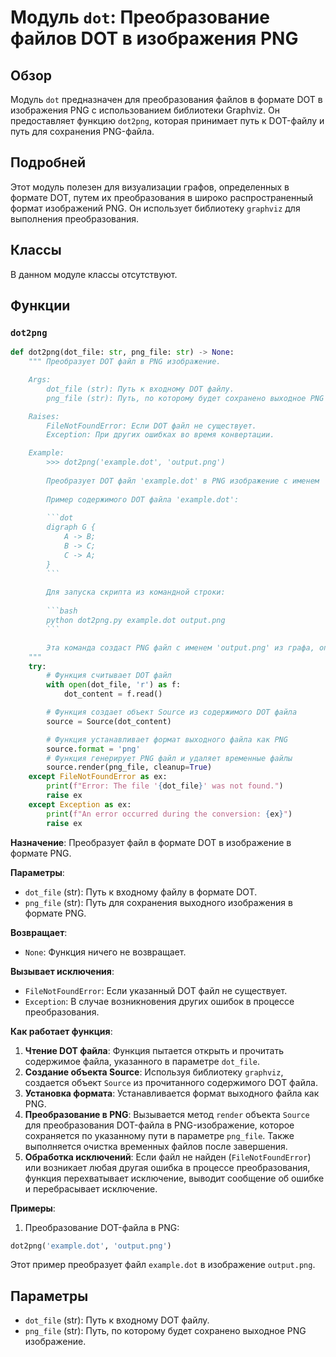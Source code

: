 # Модуль `dot`: Преобразование файлов DOT в изображения PNG

## Обзор

Модуль `dot` предназначен для преобразования файлов в формате DOT в изображения PNG с использованием библиотеки Graphviz. Он предоставляет функцию `dot2png`, которая принимает путь к DOT-файлу и путь для сохранения PNG-файла.

## Подробней

Этот модуль полезен для визуализации графов, определенных в формате DOT, путем их преобразования в широко распространенный формат изображений PNG. Он использует библиотеку `graphviz` для выполнения преобразования.

## Классы

В данном модуле классы отсутствуют.

## Функции

### `dot2png`

```python
def dot2png(dot_file: str, png_file: str) -> None:
    """ Преобразует DOT файл в PNG изображение.

    Args:
        dot_file (str): Путь к входному DOT файлу.
        png_file (str): Путь, по которому будет сохранено выходное PNG изображение.

    Raises:
        FileNotFoundError: Если DOT файл не существует.
        Exception: При других ошибках во время конвертации.

    Example:
        >>> dot2png('example.dot', 'output.png')
        
        Преобразует DOT файл 'example.dot' в PNG изображение с именем 'output.png'.
        
        Пример содержимого DOT файла 'example.dot':
        
        ```dot
        digraph G {
            A -> B;
            B -> C;
            C -> A;
        }
        ```
        
        Для запуска скрипта из командной строки:
        
        ```bash
        python dot2png.py example.dot output.png
        ```

        Эта команда создаст PNG файл с именем 'output.png' из графа, определенного в 'example.dot'.
    """
    try:
        # Функция считывает DOT файл
        with open(dot_file, 'r') as f:
            dot_content = f.read()

        # Функция создает объект Source из содержимого DOT файла
        source = Source(dot_content)

        # Функция устанавливает формат выходного файла как PNG
        source.format = 'png'
        # Функция генерирует PNG файл и удаляет временные файлы
        source.render(png_file, cleanup=True)
    except FileNotFoundError as ex:
        print(f"Error: The file '{dot_file}' was not found.")
        raise ex
    except Exception as ex:
        print(f"An error occurred during the conversion: {ex}")
        raise ex
```

**Назначение**: Преобразует файл в формате DOT в изображение в формате PNG.

**Параметры**:

-   `dot_file` (str): Путь к входному файлу в формате DOT.
-   `png_file` (str): Путь для сохранения выходного изображения в формате PNG.

**Возвращает**:

-   `None`: Функция ничего не возвращает.

**Вызывает исключения**:

-   `FileNotFoundError`: Если указанный DOT файл не существует.
-   `Exception`: В случае возникновения других ошибок в процессе преобразования.

**Как работает функция**:

1.  **Чтение DOT файла**: Функция пытается открыть и прочитать содержимое файла, указанного в параметре `dot_file`.
2.  **Создание объекта Source**: Используя библиотеку `graphviz`, создается объект `Source` из прочитанного содержимого DOT файла.
3.  **Установка формата**: Устанавливается формат выходного файла как PNG.
4.  **Преобразование в PNG**: Вызывается метод `render` объекта `Source` для преобразования DOT-файла в PNG-изображение, которое сохраняется по указанному пути в параметре `png_file`. Также выполняется очистка временных файлов после завершения.
5.  **Обработка исключений**: Если файл не найден (`FileNotFoundError`) или возникает любая другая ошибка в процессе преобразования, функция перехватывает исключение, выводит сообщение об ошибке и перебрасывает исключение.

**Примеры**:

1.  Преобразование DOT-файла в PNG:

```python
dot2png('example.dot', 'output.png')
```

Этот пример преобразует файл `example.dot` в изображение `output.png`.

## Параметры

-   `dot_file` (str): Путь к входному DOT файлу.
-   `png_file` (str): Путь, по которому будет сохранено выходное PNG изображение.